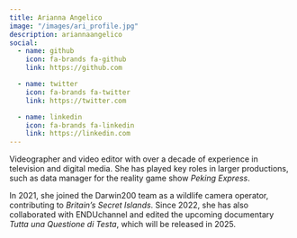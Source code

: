 ```yaml
---
title: Arianna Angelico
image: "/images/ari_profile.jpg"
description: ariannaangelico
social:
  - name: github
    icon: fa-brands fa-github
    link: https://github.com

  - name: twitter
    icon: fa-brands fa-twitter
    link: https://twitter.com

  - name: linkedin
    icon: fa-brands fa-linkedin
    link: https://linkedin.com
---
```


Videographer and video editor with over a decade of experience in television and digital media.
She has played key roles in larger productions, such as data manager for the reality game show *Peking Express*.

In 2021, she joined the Darwin200 team as a wildlife camera operator, contributing to *Britain’s Secret Islands*.
Since 2022, she has also collaborated with ENDUchannel and edited the upcoming documentary *Tutta una Questione di Testa*, which will be released in 2025.
